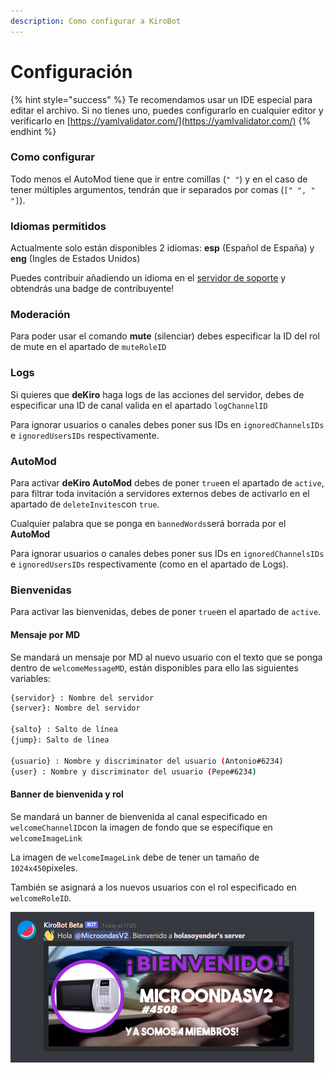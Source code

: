 ```yaml
---
description: Como configurar a KiroBot
---
```


# Configuración

{% hint style="success" %}
Te recomendamos usar un IDE especial para editar el archivo. Si no tienes uno, puedes configurarlo en cualquier editor y verificarlo en [https://yamlvalidator.com/](https://yamlvalidator.com/)
{% endhint %}

### Como configurar

Todo menos el AutoMod tiene que ir entre comillas \(`" "`\) y en el caso de tener múltiples argumentos, tendrán que ir separados por comas \(`[" ", " "]`\).

### Idiomas permitidos

Actualmente solo están disponibles 2 idiomas:  **esp** \(Español de España\) y **eng** \(Ingles de Estados Unidos\)

Puedes contribuir añadiendo un idioma en el [servidor de soporte](https://discord.gg/Rwy8J35) y obtendrás una badge de contribuyente!

### Moderación

Para poder usar el comando **mute** \(silenciar\) debes especificar la ID del rol de mute en el apartado de  `muteRoleID` 

### Logs

Si quieres que **deKiro** haga logs de las acciones del servidor, debes de especificar una ID de canal valida en el apartado `logChannelID`

Para ignorar usuarios o canales debes poner sus IDs en `ignoredChannelsIDs` e `ignoredUsersIDs` respectivamente.

### AutoMod

Para activar **deKiro AutoMod** debes de poner `true`en el apartado de `active`, para filtrar toda invitación a servidores externos debes de activarlo en el apartado de `deleteInvites`con `true`.

Cualquier palabra que se ponga en `bannedWords`será borrada por el **AutoMod** 

Para ignorar usuarios o canales debes poner sus IDs en `ignoredChannelsIDs` e `ignoredUsersIDs` respectivamente \(como en el apartado de Logs\).

### Bienvenidas

Para activar las bienvenidas, debes de poner `true`en el apartado de `active`.

#### Mensaje por MD

Se mandará un mensaje por MD al nuevo usuario con el texto que se ponga dentro de `welcomeMessageMD`, están disponibles para ello las siguientes variables:

```bash
{servidor} : Nombre del servidor
{server}: Nombre del servidor

{salto} : Salto de línea
{jump}: Salto de línea

{usuario} : Nombre y discriminator del usuario (Antonio#6234)
{user} : Nombre y discriminator del usuario (Pepe#6234)
```

#### Banner de bienvenida y rol

Se mandará un banner de bienvenida al canal especificado en `welcomeChannelID`con la imagen de fondo que se especifique en `welcomeImageLink`  
  
La imagen de `welcomeImageLink` debe de tener un tamaño de `1024x450`pixeles.  
  
También se asignará a los nuevos usuarios con el rol especificado en `welcomeRoleID`.

![](../.gitbook/assets/unknown-3-.png)

